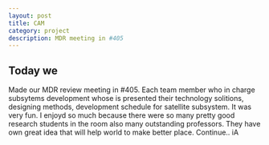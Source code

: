 ```yaml
---
layout: post
title: CAM
category: project
description: MDR meeting in #405
---
```

## Today we 

Made our MDR review meeting in #405. Each team member who in charge subsytems development whose is presented their technology solitions, designing methods, development schedule for satellite subsystem. It was very fun. I enjoyd so much because there were so many pretty good research students in the room also many outstanding professors. They have own great idea that will help world to make better place. Continue.. iA
